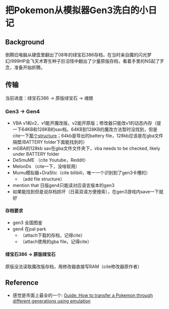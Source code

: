 # 把Pokemon从模拟器Gen3洗白的小日记
## Background
倒腾旧电脑从硬盘里翻出了08年的绿宝石386存档，在当时亲自魔的闪光梦幻/999HP会飞天术寄生种子巨沼怪中翻出了少量原版存档，看着手里的NS起了歹念，准备开始折腾。

## 传输
当前进度：绿宝石386 -> 原版绿宝石 -> 魂银
### Gen3 -> Gen4
- VBA v1和v2，v1能开魔改版，v2能开原版；修改器只能改v1的动态内存（提一下64KB和128KB的sav档，64KB到128KB的魔改方法暂时没找到，但是cite一下[那个structure](https://bulbapedia.bulbagarden.net/wiki/Save_data_structure_(Generation_III))；64kb是导出的battery file，128kb应该是在gba文件隔壁/BATTERY folder下面能找到的）
- mGBA的128kb sav在gba文件文件夹下，vba needs to be checked, likely under BATTERY folder
- DeSmuME （cite Youtube，Reddit）
- MelonDs （cite一下，没啥软用）
- Mumu模拟器+DraStic（cite bilibili，唯一一个识别到了gen3卡槽的）
   - （add file structure）
- mention that 日版gen4只能读对应语言版本的gen3
- 如果能找到但是说存档损坏（日英双语方便搜索），在gen3游戏内save一下就好
#### 存档要求
- gen3 全国图鉴
- gen4 在pal park
    - （attach下载的存档，记得cite）
    - （attach使用的gba file，记得cite）

#### 绿宝石386 -> 原版绿宝石
原版没法读取魔改版存档，用修改器直接写RAM（cite修改器原作者）

## Reference
- 感觉是市面上最全的一个: [Guide: How to transfer a Pokemon through different generations using emulation](https://www.reddit.com/user/Porta_14/comments/lxbjwv/guide_how_to_transfer_a_pokemon_through_different/#:~:text=In%20your%20generation%204%20games,your%20save%20file%20as%20a%20%5B.)